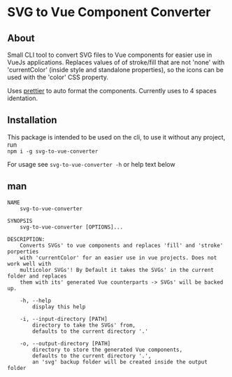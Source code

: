 # SVG to Vue Component Converter

## About
Small CLI tool to convert SVG files to Vue components for easier use in
VueJs applications. Replaces values of of stroke/fill that are not 'none'
with 'currentColor' (inside style and standalone properties), 
so the icons can be used with the 'color' CSS property.
  
Uses [prettier](https://www.npmjs.com/package/prettier) to auto format the components.
Currently uses to 4 spaces identation.

## Installation
This package is intended to be used on the cli, to use it without any project, run  
`npm i -g svg-to-vue-converter`  
  
For usage see `svg-to-vue-converter -h` or help text below

## man

```
NAME
    svg-to-vue-converter

SYNOPSIS
    svg-to-vue-converter [OPTIONS]...

DESCRIPTION:
    Converts SVGs' to vue components and replaces 'fill' and 'stroke' porperties
    with 'currentColor' for an easier use in vue projects. Does not work well with
    multicolor SVGs'! By Default it takes the SVGs' in the current folder and replaces
    them with its' generated Vue counterparts -> SVGs' will be backed up.

    -h, --help
        display this help

    -i, --input-directory [PATH]
        directory to take the SVGs' from,
        defaults to the current directory '.'
    
    -o, --output-directory [PATH]
        directory to store the generated Vue components,
        defaults to the current directory '.',
        an 'svg' backup folder will be created inside the output folder
```
